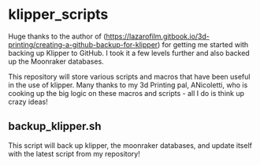 # klipper_scripts
Huge thanks to the author of (https://lazarofilm.gitbook.io/3d-printing/creating-a-github-backup-for-klipper) for getting me started with backing up Klipper to GitHub. I took it a few levels further and also backed up the Moonraker databases.

This repository will store various scripts and macros that have been useful in the use of klipper. Many thanks to my 3d Printing pal, ANicoletti, who is cooking up the big logic on these macros and scripts - all I do is think up crazy ideas!
## backup_klipper.sh
This script will back up klipper, the moonraker databases, and update itself with the latest script from my repository!
